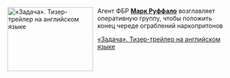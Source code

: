 <!--2025-05-19 11:00:40-->
<div class="yb">
  <div class="rss kino_kino"><a href="https://www.kino-teatr.ru/video/49690/" title="«Задача». Тизер-трейлер на английском языке"><img src="https://www.kino-teatr.ru/video/0/9/49690/poster.jpg" width="196" height="147" align="left" hspace="5" style="margin: 0px 10px 0px 5px" alt="«Задача». Тизер-трейлер на английском языке"/></a>Агент ФБР <a href=https://www.kino-teatr.ru/kino/acter/m/hollywood/49954/bio/ target=_blank><strong>Марк Руффало</strong></a> возглавляет оперативную группу, чтобы положить конец череде ограблений наркопритонов <p class="titl"><a href="https://www.kino-teatr.ru/video/49690/">«Задача». Тизер-трейлер на английском языке</a></p></div>
</div>
